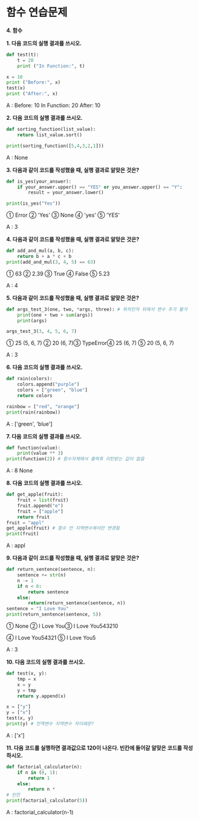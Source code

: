 # 함수 연습문제

**4. 함수**



**1. 다음 코드의 실행 결과를 쓰시오.**

```python
def test(t):
	t = 20
	print ("In Function:", t)

x = 10
print ("Before:", x)
test(x)
print ("After:", x)
```

A : Before: 10
	In Function: 20
	After: 10



**2. 다음 코드의 실행 결과를 쓰시오.**

```python
def sorting_function(list_value):
	return list_value.sort()

print(sorting_function([5,4,3,2,1]))
```

A : None



**3. 다음과 같이 코드를 작성했을 때, 실행 결과로 알맞은 것은?**

```python
def is_yes(your_answer):
	if your_answer.upper() == "YES" or you_answer.upper() == "Y":
		result = your_answer.lower()

print(is_yes("Yes"))
```

➀ Error ➁ 'Yes' ➂ None ➃ 'yes' ➄ 'YES'

A : 3



**4. 다음과 같이 코드를 작성했을 때, 실행 결과로 알맞은 것은?**

```python
def add_and_mul(a, b, c):
	return b + a * c + b
print(add_and_mul(3, 4, 5) == 63)
```

➀ 63 ➁ 2.39 ➂ True ➃ False ➄ 5.23

A : 4



**5. 다음과 같이 코드를 작성했을 때, 실행 결과로 알맞은 것은?**

```python
def args_test_3(one, two, *args, three): # 위치인자 뒤에서 변수 추가 불가
	print(one + two + sum(args))
	print(args)

args_test_3(3, 4, 5, 6, 7)
```

➀ 25 (5, 6, 7) ➁ 20 (6, 7)➂ TypeError➃ 25 (6, 7) ➄ 20 (5, 6, 7)

A : 3



**6. 다음 코드의 실행 결과를 쓰시오.**

```python
def rain(colors):
	colors.append("purple")
	colors = ["green", "blue"]
	return colors

rainbow = ["red", "orange"]
print(rain(rainbow))
```

A : ['green', 'blue']



**7. 다음 코드의 실행 결과를 쓰시오.**

```python
def function(value):
	print(value ** 3)
print(function(2)) # 함수자체에서 출력후 리턴받는 값이 없음
```

A : 8
None



**8. 다음 코드의 실행 결과를 쓰시오.**

```python
def get_apple(fruit):
	fruit = list(fruit)
	fruit.append("e")
	fruit = ["apple"]
	return fruit
fruit = "appl"
get_apple(fruit) # 함수 안 지역변수에서만 변경됨
print(fruit)
```

A : appl



**9. 다음과 같이 코드를 작성했을 때, 실행 결과로 알맞은 것은?**

```python
def return_sentence(sentence, n):
	sentence += str(n)
	n -= 1
	if n < 0:
		return sentence
	else:
		return(return_sentence(sentence, n))
sentence = "I Love You"
print(return_sentence(sentence, 5))
```

➀ None ➁ I Love You➂ I Love You543210

➃ I Love You54321 ➄ I Love You5

A : 3



**10. 다음 코드의 실행 결과를 쓰시오.**

```python
def test(x, y):
	tmp = x
	x = y
	y = tmp
	return y.append(x)

x = ["y"]
y = ["x"]
test(x, y)
print(y) # 전역변수 지역변수 차이때문?
```

A : ['x']



**11. 다음 코드를 실행하면 결과값으로 120이 나온다. 빈칸에 들어갈 알맞은 코드를 작성하시오.**

```python
def factorial_calculator(n):
	if n in (0, 1):
		return 1
	else:
		return n * 
# 빈칸
print(factorial_calculator(5))   
```

A : factorial_calculator(n-1)

